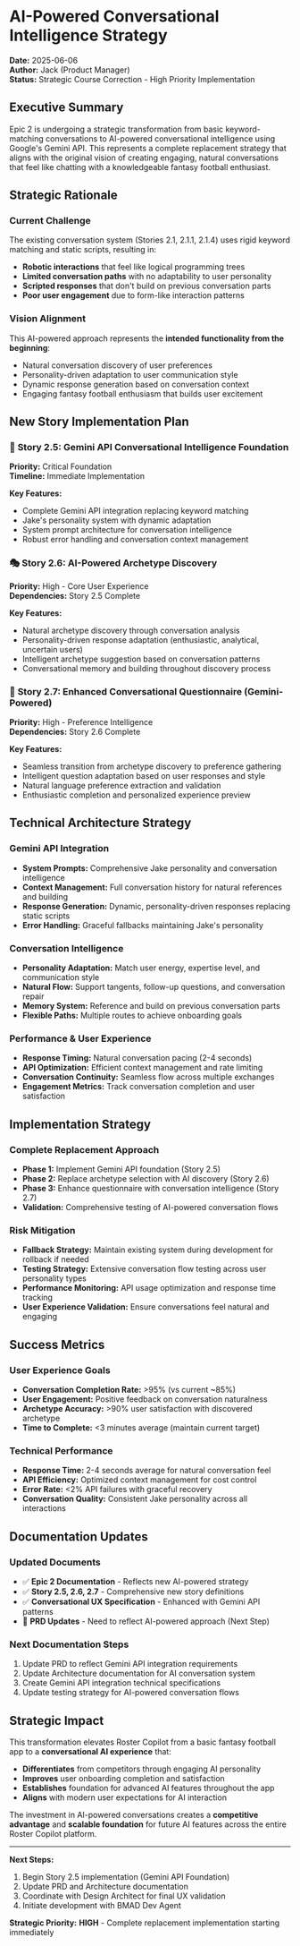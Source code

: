 # AI-Powered Conversational Intelligence Strategy

**Date:** 2025-06-06  
**Author:** Jack (Product Manager)  
**Status:** Strategic Course Correction - High Priority Implementation

## Executive Summary

Epic 2 is undergoing a strategic transformation from basic keyword-matching conversations to AI-powered conversational intelligence using Google's Gemini API. This represents a complete replacement strategy that aligns with the original vision of creating engaging, natural conversations that feel like chatting with a knowledgeable fantasy football enthusiast.

## Strategic Rationale

### Current Challenge
The existing conversation system (Stories 2.1, 2.1.1, 2.1.4) uses rigid keyword matching and static scripts, resulting in:
- **Robotic interactions** that feel like logical programming trees
- **Limited conversation paths** with no adaptability to user personality
- **Scripted responses** that don't build on previous conversation parts
- **Poor user engagement** due to form-like interaction patterns

### Vision Alignment
This AI-powered approach represents the **intended functionality from the beginning**:
- Natural conversation discovery of user preferences
- Personality-driven adaptation to user communication style
- Dynamic response generation based on conversation context
- Engaging fantasy football enthusiasm that builds user excitement

## New Story Implementation Plan

### 🚀 **Story 2.5: Gemini API Conversational Intelligence Foundation**
**Priority:** Critical Foundation  
**Timeline:** Immediate Implementation  

**Key Features:**
- Complete Gemini API integration replacing keyword matching
- Jake's personality system with dynamic adaptation
- System prompt architecture for conversation intelligence
- Robust error handling and conversation context management

### 🎭 **Story 2.6: AI-Powered Archetype Discovery**
**Priority:** High - Core User Experience  
**Dependencies:** Story 2.5 Complete  

**Key Features:**
- Natural archetype discovery through conversation analysis
- Personality-driven response adaptation (enthusiastic, analytical, uncertain users)
- Intelligent archetype suggestion based on conversation patterns
- Conversational memory and building throughout discovery process

### 💬 **Story 2.7: Enhanced Conversational Questionnaire (Gemini-Powered)**
**Priority:** High - Preference Intelligence  
**Dependencies:** Story 2.6 Complete  

**Key Features:**
- Seamless transition from archetype discovery to preference gathering
- Intelligent question adaptation based on user responses and style
- Natural language preference extraction and validation
- Enthusiastic completion and personalized experience preview

## Technical Architecture Strategy

### **Gemini API Integration**
- **System Prompts:** Comprehensive Jake personality and conversation intelligence
- **Context Management:** Full conversation history for natural references and building
- **Response Generation:** Dynamic, personality-driven responses replacing static scripts
- **Error Handling:** Graceful fallbacks maintaining Jake's personality

### **Conversation Intelligence**
- **Personality Adaptation:** Match user energy, expertise level, and communication style
- **Natural Flow:** Support tangents, follow-up questions, and conversation repair
- **Memory System:** Reference and build on previous conversation parts
- **Flexible Paths:** Multiple routes to achieve onboarding goals

### **Performance & User Experience**
- **Response Timing:** Natural conversation pacing (2-4 seconds)
- **API Optimization:** Efficient context management and rate limiting
- **Conversation Continuity:** Seamless flow across multiple exchanges
- **Engagement Metrics:** Track conversation completion and user satisfaction

## Implementation Strategy

### **Complete Replacement Approach**
- **Phase 1:** Implement Gemini API foundation (Story 2.5)
- **Phase 2:** Replace archetype selection with AI discovery (Story 2.6)
- **Phase 3:** Enhance questionnaire with conversation intelligence (Story 2.7)
- **Validation:** Comprehensive testing of AI-powered conversation flows

### **Risk Mitigation**
- **Fallback Strategy:** Maintain existing system during development for rollback if needed
- **Testing Strategy:** Extensive conversation flow testing across user personality types
- **Performance Monitoring:** API usage optimization and response time tracking
- **User Experience Validation:** Ensure conversations feel natural and engaging

## Success Metrics

### **User Experience Goals**
- **Conversation Completion Rate:** >95% (vs current ~85%)
- **User Engagement:** Positive feedback on conversation naturalness
- **Archetype Accuracy:** >90% user satisfaction with discovered archetype
- **Time to Complete:** <3 minutes average (maintain current target)

### **Technical Performance**
- **Response Time:** 2-4 seconds average for natural conversation feel
- **API Efficiency:** Optimized context management for cost control
- **Error Rate:** <2% API failures with graceful recovery
- **Conversation Quality:** Consistent Jake personality across all interactions

## Documentation Updates

### **Updated Documents**
- ✅ **Epic 2 Documentation** - Reflects new AI-powered strategy
- ✅ **Story 2.5, 2.6, 2.7** - Comprehensive new story definitions
- ✅ **Conversational UX Specification** - Enhanced with Gemini API patterns
- 🔄 **PRD Updates** - Need to reflect AI-powered approach (Next Step)

### **Next Documentation Steps**
1. Update PRD to reflect Gemini API integration requirements
2. Update Architecture documentation for AI conversation system
3. Create Gemini API integration technical specifications
4. Update testing strategy for AI-powered conversation flows

## Strategic Impact

This transformation elevates Roster Copilot from a basic fantasy football app to a **conversational AI experience** that:
- **Differentiates** from competitors through engaging AI personality
- **Improves** user onboarding completion and satisfaction
- **Establishes** foundation for advanced AI features throughout the app
- **Aligns** with modern user expectations for AI interaction

The investment in AI-powered conversations creates a **competitive advantage** and **scalable foundation** for future AI features across the entire Roster Copilot platform.

---

**Next Steps:**
1. Begin Story 2.5 implementation (Gemini API Foundation)
2. Update PRD and Architecture documentation
3. Coordinate with Design Architect for final UX validation
4. Initiate development with BMAD Dev Agent

**Strategic Priority:** **HIGH** - Complete replacement implementation starting immediately
